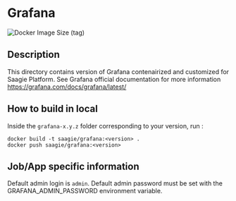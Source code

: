 # Grafana
![Docker Image Size (tag)](https://img.shields.io/docker/image-size/saagie/grafana/8.2.1?label=8.2.1%20image%20size&style=for-the-badge)

## Description
This directory contains version of Grafana contenairized and customized for Saagie Platform.
See Grafana official documentation for more information https://grafana.com/docs/grafana/latest/

## How to build in local

Inside the `grafana-x.y.z` folder corresponding to your version, run :
```
docker build -t saagie/grafana:<version> .
docker push saagie/grafana:<version>
```


## Job/App specific information
Default admin login is `admin`. Default admin password must be set with the GRAFANA_ADMIN_PASSWORD environment variable. 
